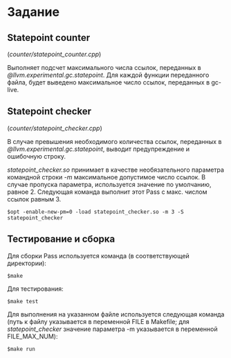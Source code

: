 # Задание

## Statepoint counter
(*counter/statepoint_counter.cpp*)

Выполняет подсчет максимального числа ссылок, переданных в *@llvm.experimental.gc.statepoint*. Для каждой функции переданного файла, будет выведено максимальное число ссылок, переданных в gc-live.

## Statepoint checker
(*counter/statepoint_checker.cpp*)

В случае превышения необходимого количества ссылок, переданных в *@llvm.experimental.gc.statepoint*, выводит предупреждение и ошибочную строку. 

*statepoint_checker.so* принимает в качестве необязательного параметра командной строки *-m* максимальное допустимое число ссылок. В случае пропуска параметра, используется значение по умолчанию, равное 2. Следующая команда выполнит этот Pass с макс. числом ссылок равным 3. 
```
$opt -enable-new-pm=0 -load statepoint_checker.so -m 3 -S statepoint_checker
```

## Тестирование и сборка
Для сборки Pass используется команда (в соответствующей директории):

```
$make
```

Для тестирования:

```
$make test
```

Для выполнения на указанном файле используется следующая команда (путь к файлу указывается в переменной FILE в Makefile; для *statepoint_checker* значение параметра -m указывается в переменной FILE_MAX_NUM):

```
$make run
```
